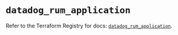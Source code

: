 # `datadog_rum_application`

Refer to the Terraform Registry for docs: [`datadog_rum_application`](https://registry.terraform.io/providers/datadog/datadog/3.52.1/docs/resources/rum_application).
